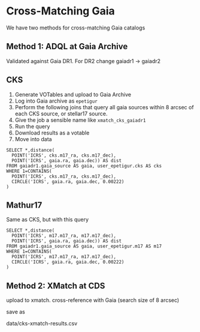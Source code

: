 # Cross-Matching Gaia

We have two methods for cross-matching Gaia catalogs


## Method 1: ADQL at Gaia Archive

Validated against Gaia DR1. For DR2 change gaiadr1 -> gaiadr2

## CKS

1. Generate VOTables and upload to Gaia Archive
2. Log into Gaia archive as `epetigur`
3. Perform the following joins that query all gaia sources within 8 arcsec of each CKS source, or stellar17 source.
4. Give the job a sensible name like `xmatch_cks_gaiadr1`
5. Run the query
6. Download results as a votable
7. Move into data

```
SELECT *,distance(
  POINT('ICRS', cks.m17_ra, cks.m17_dec),
  POINT('ICRS', gaia.ra, gaia.dec)) AS dist
FROM gaiadr1.gaia_source AS gaia, user_epetigur.cks AS cks
WHERE 1=CONTAINS(
  POINT('ICRS', cks.m17_ra, cks.m17_dec),
  CIRCLE('ICRS', gaia.ra, gaia.dec, 0.00222)
)
```

## Mathur17

Same as CKS, but with this query

```
SELECT *,distance(
  POINT('ICRS', m17.m17_ra, m17.m17_dec),
  POINT('ICRS', gaia.ra, gaia.dec)) AS dist
FROM gaiadr1.gaia_source AS gaia, user_epetigur.m17 AS m17
WHERE 1=CONTAINS(
  POINT('ICRS', m17.m17_ra, m17.m17_dec),
  CIRCLE('ICRS', gaia.ra, gaia.dec, 0.00222)
)
```

## Method 2: XMatch at CDS

upload to xmatch. cross-reference with Gaia (search size of 8 arcsec)

save as

data/cks-xmatch-results.csv




